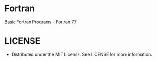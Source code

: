 # Fortran
Basic Fortran Programs - Fortran 77

# LICENSE
- Distributed under the MIT License. See LICENSE for more information.
